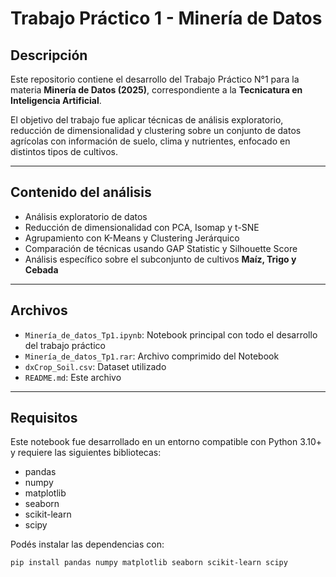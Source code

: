 # Trabajo Práctico 1 - Minería de Datos

## Descripción

Este repositorio contiene el desarrollo del Trabajo Práctico N°1 para la materia **Minería de Datos (2025)**, correspondiente a la **Tecnicatura en Inteligencia Artificial**.

El objetivo del trabajo fue aplicar técnicas de análisis exploratorio, reducción de dimensionalidad y clustering sobre un conjunto de datos agrícolas con información de suelo, clima y nutrientes, enfocado en distintos tipos de cultivos.

---

## Contenido del análisis

- Análisis exploratorio de datos
- Reducción de dimensionalidad con PCA, Isomap y t-SNE
- Agrupamiento con K-Means y Clustering Jerárquico
- Comparación de técnicas usando GAP Statistic y Silhouette Score
- Análisis específico sobre el subconjunto de cultivos **Maíz, Trigo y Cebada**

---

## Archivos

- `Minería_de_datos_Tp1.ipynb`: Notebook principal con todo el desarrollo del trabajo práctico
- `Minería_de_datos_Tp1.rar`: Archivo comprimido del Notebook
- `dxCrop_Soil.csv`: Dataset utilizado
- `README.md`: Este archivo

---

## Requisitos

Este notebook fue desarrollado en un entorno compatible con Python 3.10+ y requiere las siguientes bibliotecas:

- pandas
- numpy
- matplotlib
- seaborn
- scikit-learn
- scipy

Podés instalar las dependencias con:

```bash
pip install pandas numpy matplotlib seaborn scikit-learn scipy
